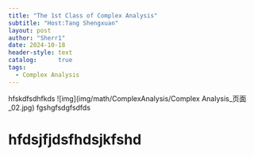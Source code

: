 ```yaml
---
title: "The 1st Class of Complex Analysis"
subtitle: "Host:Tang Shengxuan"
layout: post
author: "Sherr1"
date: 2024-10-18
header-style: text
catalog:      true
tags:
  - Complex Analysis
---
```


hfskdfsdhfkds
![img](img/math/ComplexAnalysis/Complex Analysis_页面_02.jpg)
fgshgfsdgfsdfds
# hfdsjfjdsfhdsjkfshd
